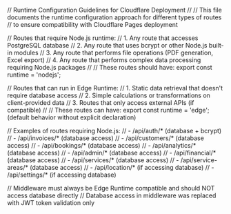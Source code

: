 // Runtime Configuration Guidelines for Cloudflare Deployment
//
// This file documents the runtime configuration approach for different types of routes
// to ensure compatibility with Cloudflare Pages deployment

// Routes that require Node.js runtime:
// 1. Any route that accesses PostgreSQL database
// 2. Any route that uses bcrypt or other Node.js built-in modules
// 3. Any route that performs file operations (PDF generation, Excel export)
// 4. Any route that performs complex data processing requiring Node.js packages
//
// These routes should have: export const runtime = 'nodejs';

// Routes that can run in Edge Runtime:
// 1. Static data retrieval that doesn't require database access
// 2. Simple calculations or transformations on client-provided data
// 3. Routes that only access external APIs (if compatible)
//
// These routes can have: export const runtime = 'edge'; (default behavior without explicit declaration)

// Examples of routes requiring Node.js:
// - /api/auth/* (database + bcrypt)
// - /api/invoices/* (database access)
// - /api/customers/* (database access) 
// - /api/bookings/* (database access)
// - /api/analytics/* (database access)
// - /api/admin/* (database access)
// - /api/financial/* (database access)
// - /api/services/* (database access)
// - /api/service-areas/* (database access)
// - /api/location/* (if accessing database)
// - /api/settings/* (if accessing database)

// Middleware must always be Edge Runtime compatible and should NOT access database directly
// Database access in middleware was replaced with JWT token validation only
